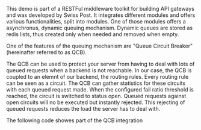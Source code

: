 This demo is part of a RESTFul middleware toolkit for building API gateways and was developed by Swiss Post. 
It integrates different modules and offers various functionalities, split into modules. One of those modules offers a asynchronus, dynamic queuing mechanism.
Dynamic queues are stored as redis lists, thus created only when needed and removed when empty. 

One of the features of the queuing mechanism are "Queue Circuit Breaker" (hereinafter referred to as QCB).

The QCB can be used to protect your server from having to deal with lots of queued requests when a backend is not reachable.
In our case, the QCB is coupled to an elemnt of our backend, the routing rules. Every routing rule can be seen as a circuit. The QCB can gather statistics for these circuits with each queued request made. When the configured fail ratio threshold is reached, the circuit is switched to status open.
Queued requests against open circuits will no be executed but instantly rejected. This rejecting of queued requests reduces the load the server has to deal with.

The following code showes part of the QCB integration
